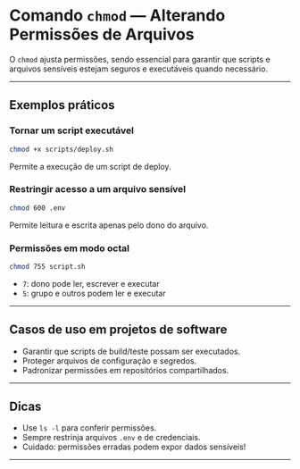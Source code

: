 # Comando `chmod` — Alterando Permissões de Arquivos

O `chmod` ajusta permissões, sendo essencial para garantir que scripts e arquivos sensíveis estejam seguros e executáveis quando necessário.

---

## Exemplos práticos

### Tornar um script executável

```bash
chmod +x scripts/deploy.sh
```
Permite a execução de um script de deploy.

### Restringir acesso a um arquivo sensível

```bash
chmod 600 .env
```
Permite leitura e escrita apenas pelo dono do arquivo.

### Permissões em modo octal

```bash
chmod 755 script.sh
```
- `7`: dono pode ler, escrever e executar
- `5`: grupo e outros podem ler e executar

---

## Casos de uso em projetos de software

- Garantir que scripts de build/teste possam ser executados.
- Proteger arquivos de configuração e segredos.
- Padronizar permissões em repositórios compartilhados.

---

## Dicas

- Use `ls -l` para conferir permissões.
- Sempre restrinja arquivos `.env` e de credenciais.
- Cuidado: permissões erradas podem expor dados sensíveis!

---